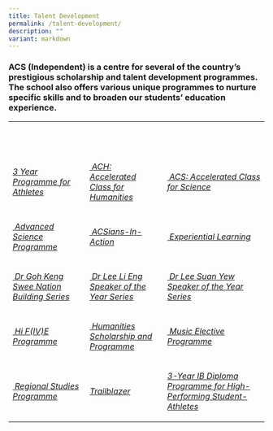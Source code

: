 ```yaml
---
title: Talent Development
permalink: /talent-development/
description: ""
variant: markdown
---
```

<h3>ACS (Independent) is a centre for several of the country’s prestigious scholarship and talent development programmes. The school also offers various unique programmes to nurture specific skills and to broaden our students’ education experience.</h3>
<table style="minWidth: 75px">
<colgroup>
<col>
<col>
<col>
</colgroup>
<tbody>
<tr>
<th rowspan="1" colspan="1">
<p>&nbsp;</p>
</th>
<th rowspan="1" colspan="1">
<p>&nbsp;</p>
</th>
<th rowspan="1" colspan="1">
<p>&nbsp;</p>
</th>
</tr>
<tr>
<td rowspan="1" colspan="1">
<p><em><a href="/talent-development/y3-ib-programme-for-athletes/y3ibathletes/" class="third-level-nav-header is-active" rel="noopener noreferrer nofollow" target="_blank">3 Year Programme for Athletes</a></em>
</p>
</td>
<td rowspan="1" colspan="1">
<p><a href="/talent-development/accelerated-class-for-humanities-ach/" rel="noopener noreferrer nofollow" target="_blank">&nbsp;</a><em><a href="/talent-development/accelerated-class-for-humanities-ach/" rel="noopener noreferrer nofollow" target="_blank">ACH: Accelerated Class for Humanities</a></em>
</p>
</td>
<td rowspan="1" colspan="1">
<p><a href="/talent-development/acs-accelerated-class-for-science/" rel="noopener noreferrer nofollow" target="_blank">&nbsp;</a><em><a href="/talent-development/acs-accelerated-class-for-science/" rel="noopener noreferrer nofollow" target="_blank">ACS: Accelerated Class for Science</a></em>
</p>
</td>
</tr>
<tr>
<td rowspan="1" colspan="1">
<p><a href="/talent-development/advanced-science-programmes/" rel="noopener noreferrer nofollow" target="_blank">&nbsp;</a><em><a href="/talent-development/advanced-science-programmes/" rel="noopener noreferrer nofollow" target="_blank">Advanced Science Programme</a></em>
</p>
</td>
<td rowspan="1" colspan="1">
<p><a href="/talent-development/acsians-in-action/" rel="noopener noreferrer nofollow" target="_blank">&nbsp;</a><em><a href="/talent-development/acsians-in-action/" rel="noopener noreferrer nofollow" target="_blank">ACSians-In-Action</a></em>
</p>
</td>
<td rowspan="1" colspan="1">
<p><a href="/talent-development/experiential-learning/" rel="noopener noreferrer nofollow" target="_blank">&nbsp;</a><em><a href="/talent-development/experiential-learning/" rel="noopener noreferrer nofollow" target="_blank">Experiential Learning</a></em>
</p>
</td>
</tr>
<tr>
<td rowspan="1" colspan="1">
<p><a href="/talent-development/dr-goh-keng-swee-nation-building-series/" rel="noopener noreferrer nofollow" target="_blank">&nbsp;</a><em><a href="/talent-development/dr-goh-keng-swee-nation-building-series/" rel="noopener noreferrer nofollow" target="_blank">Dr Goh Keng Swee Nation Building Series</a></em>
</p>
</td>
<td rowspan="1" colspan="1">
<p><a href="/talent-development/dr-lee-li-eng-speaker-of-the-year-award/" rel="noopener noreferrer nofollow" target="_blank">&nbsp;</a><em><a href="/talent-development/dr-lee-li-eng-speaker-of-the-year-award/" rel="noopener noreferrer nofollow" target="_blank">Dr Lee Li Eng Speaker of the Year Series</a></em>
</p>
</td>
<td rowspan="1" colspan="1">
<p><a href="/talent-development/dr-lee-suan-yew-speaker-of-the-year-award/" rel="noopener noreferrer nofollow" target="_blank">&nbsp;</a><em><a href="/talent-development/dr-lee-suan-yew-speaker-of-the-year-award/" rel="noopener noreferrer nofollow" target="_blank">Dr Lee Suan Yew Speaker of the Year Series</a></em>
</p>
</td>
</tr>
<tr>
<td rowspan="1" colspan="1">
<p><a href="/events/hi-five-programme/" rel="noopener noreferrer nofollow" target="_blank">&nbsp;</a><em><a href="/events/hi-five-programme/" rel="noopener noreferrer nofollow" target="_blank">Hi F(IV)E Programme</a></em>
</p>
</td>
<td rowspan="1" colspan="1">
<p><a href="/talent-development/humanities-scholarship-programme/" rel="noopener noreferrer nofollow" target="_blank">&nbsp;</a><em><a href="/talent-development/humanities-scholarship-programme/" rel="noopener noreferrer nofollow" target="_blank">Humanities Scholarship and Programme</a></em>
</p>
</td>
<td rowspan="1" colspan="1">
<p><a href="/talent-development/td-mep/" rel="noopener noreferrer nofollow" target="_blank">&nbsp;</a><em><a href="/talent-development/td-mep/" rel="noopener noreferrer nofollow" target="_blank">Music Elective Programme</a></em>
</p>
</td>
</tr>
<tr>
<td rowspan="1" colspan="1">
<p><a href="/talent-development/regional-studies-programme/" rel="noopener noreferrer nofollow" target="_blank">&nbsp;</a><em><a href="/talent-development/regional-studies-programme/" rel="noopener noreferrer nofollow" target="_blank">Regional Studies Programme</a></em>
</p>
</td>
<td rowspan="1" colspan="1">
<p><em><a href="/talent-development/trailblazer/" rel="noopener noreferrer nofollow" target="_blank">Trailblazer</a></em>
</p>
</td>
<td rowspan="1" colspan="1">
<p><em><a href="/talent-development/y3-ib-programme-for-athletes/y3ibathletes/" rel="noopener noreferrer nofollow" target="_blank">3-Year IB Diploma Programme for High-Performing Student-Athletes</a></em>
</p>
</td>
</tr>
</tbody>
</table>
<p></p>